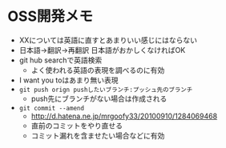 # OSS開発メモ

- XXについては英語に直すとあまりいい感じにはならない
- 日本語→翻訳→再翻訳 日本語がおかしくなければOK
- git hub searchで英語検索
    - よく使われる英語の表現を調べるのに有効
- I want you toはあまり無い表現
- `git push orign pushしたいブランチ:プッシュ先のブランチ`
    - push先にブランチがない場合は作成される
- `git commit --amend`
    - http://d.hatena.ne.jp/mrgoofy33/20100910/1284069468
    - 直前のコミットをやり直せる
    - コミット漏れを含ませたい場合などに有効
